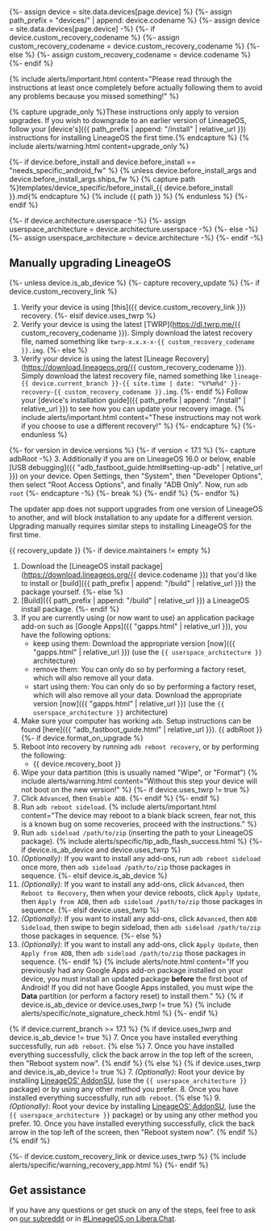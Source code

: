 {%- assign device = site.data.devices[page.device] %}
{%- assign path_prefix = "devices/" | append: device.codename %}
{%- assign device = site.data.devices[page.device] -%}
{%- if device.custom_recovery_codename %}
{%- assign custom_recovery_codename = device.custom_recovery_codename %}
{%- else %}
{%- assign custom_recovery_codename = device.codename %}
{%- endif %}

{% include alerts/important.html content="Please read through the instructions at least once completely before actually following them to avoid any problems because you missed something!" %}

{% capture upgrade_only %}These instructions only apply to version upgrades. If you wish to downgrade to an earlier version of LineageOS, follow your [device's]({{ path_prefix | append: "/install" | relative_url }}) instructions for installing LineageOS the first time.{% endcapture %}
{% include alerts/warning.html content=upgrade_only %}

{%- if device.before_install and device.before_install == "needs_specific_android_fw" %}
{% unless device.before_install_args and device.before_install_args.ships_fw %}
{% capture path %}templates/device_specific/before_install_{{ device.before_install }}.md{% endcapture %}
{% include {{ path }} %}
{% endunless %}
{%- endif %}

{%- if device.architecture.userspace -%}
{%- assign userspace_architecture = device.architecture.userspace -%}
{%- else -%}
{%- assign userspace_architecture = device.architecture -%}
{%- endif -%}

## Manually upgrading LineageOS

{%- unless device.is_ab_device %}
{%- capture recovery_update %}
{%- if device.custom_recovery_link %}
1. Verify your device is using [this]({{ device.custom_recovery_link }}) recovery.
{%- elsif device.uses_twrp %}
1. Verify your device is using the latest [TWRP](https://dl.twrp.me/{{ custom_recovery_codename }}). Simply download the latest recovery file, named something like `twrp-x.x.x-x-{{ custom_recovery_codename }}.img`.
{%- else %}
1. Verify your device is using the latest [Lineage Recovery](https://download.lineageos.org/{{ custom_recovery_codename }}). Simply download the latest recovery file, named something like `lineage-{{ device.current_branch }}-{{ site.time | date: "%Y%m%d" }}-recovery-{{ custom_recovery_codename }}.img`.
{%- endif %}
Follow your [device's installation guide]({{ path_prefix | append: "/install" | relative_url }}) to see how you can update your recovery image.
    {% include alerts/important.html content="These instructions may not work if you choose to use a different recovery!" %}
{%- endcapture %}
{%- endunless %}

{%- for version in device.versions %}
{%- if version < 17.1 %}
{%- capture adbRoot -%}
3. Additionally if you are on LineageOS 16.0 or below, enable [USB debugging]({{ "adb_fastboot_guide.html#setting-up-adb" | relative_url }}) on your device. Open Settings, then "System", then "Developer Options", then select "Root Access Options", and finally "ADB Only". Now, run `adb root`
{%- endcapture -%}
{%- break %}
{%- endif %}
{%- endfor %}

The updater app does not support upgrades from one version of LineageOS to another, and will block installation to any update for a different version. Upgrading manually requires similar steps to installing LineageOS for the first time.

{{ recovery_update }}
{%- if device.maintainers != empty %}
1. Download the [LineageOS install package](https://download.lineageos.org/{{ device.codename }}) that you'd like to install or [build]({{ path_prefix | append: "/build" | relative_url }}) the package yourself.
{%- else %}
1. [Build]({{ path_prefix | append: "/build" | relative_url }}) a LineageOS install package.
{%- endif %}
2. If you are currently using (or now want to use) an application package add-on such as [Google Apps]({{ "gapps.html" | relative_url }}), you have the following options:
    - keep using them: Download the appropriate version [now]({{ "gapps.html" | relative_url }}) (use the `{{ userspace_architecture }}` architecture)
    - remove them: You can only do so by performing a factory reset, which will also remove all your data.
    - start using them: You can only do so by performing a factory reset, which will also remove all your data. Download the appropriate version [now]({{ "gapps.html" | relative_url }}) (use the `{{ userspace_architecture }}` architecture)
3. Make sure your computer has working `adb`. Setup instructions can be found [here]({{ "adb_fastboot_guide.html" | relative_url }}).
{{ adbRoot }}
{%- if device.format_on_upgrade %}
4. Reboot into recovery by running `adb reboot recovery`, or by performing the following:
    * {{ device.recovery_boot }}
5. Wipe your data partition (this is usually named "Wipe", or "Format")
    {% include alerts/warning.html content="Without this step your device will not boot on the new version!" %}
{%- if device.uses_twrp != true %}
6. Click `Advanced`, then `Enable ADB`.
{%- endif %}
{%- endif %}
4. Run `adb reboot sideload`.
    {% include alerts/important.html content="The device may reboot to a blank black screen, fear not, this is a known bug on some recoveries, proceed with the instructions." %}
5. Run `adb sideload /path/to/zip` (inserting the path to your LineageOS package).
    {% include alerts/specific/tip_adb_flash_success.html %}
{%- if device.is_ab_device and device.uses_twrp %}
6. _(Optionally)_: If you want to install any add-ons, run `adb reboot sideload` once more, then `adb sideload /path/to/zip` those packages in sequence.
{%- elsif device.is_ab_device %}
6. _(Optionally)_: If you want to install any add-ons, click `Advanced`, then `Reboot to Recovery`, then when your device reboots, click `Apply Update`, then `Apply from ADB`, then `adb sideload /path/to/zip` those packages in sequence.
{%- elsif device.uses_twrp %}
6. _(Optionally)_: If you want to install any add-ons, click `Advanced`, then `ADB Sideload`, then swipe to begin sideload, then `adb sideload /path/to/zip` those packages in sequence.
{%- else %}
6. _(Optionally)_: If you want to install any add-ons, click `Apply Update`, then `Apply from ADB`, then `adb sideload /path/to/zip` those packages in sequence.
{%- endif %}
    {% include alerts/note.html content="If you previously had any Google Apps add-on package installed on your device, you must install an updated package **before** the first boot of Android! If you did not have Google Apps installed, you must wipe the **Data** partition (or perform a factory reset) to install them." %}
{% if device.is_ab_device or device.uses_twrp != true %}
    {% include alerts/specific/note_signature_check.html %}
{%- endif %}

{% if device.current_branch >= 17.1 %}
{% if device.uses_twrp and device.is_ab_device != true %}
7. Once you have installed everything successfully, run `adb reboot`.
{% else %}
7. Once you have installed everything successfully, click the back arrow in the top left of the screen, then "Reboot system now".
{% endif %}
{% else %}
{% if device.uses_twrp and device.is_ab_device != true %}
7. _(Optionally)_: Root your device by installing [LineageOS' AddonSU](https://download.lineageos.org/extras), (use the `{{ userspace_architecture }}` package) or by using any other method you prefer.
8. Once you have installed everything successfully, run `adb reboot`.
{% else %}
9. _(Optionally)_: Root your device by installing [LineageOS' AddonSU](https://download.lineageos.org/extras), (use the `{{ userspace_architecture }}` package) or by using any other method you prefer.
10. Once you have installed everything successfully, click the back arrow in the top left of the screen, then "Reboot system now".
{% endif %}
{% endif %}

{%- if device.custom_recovery_link or device.uses_twrp %}
{% include alerts/specific/warning_recovery_app.html %}
{%- endif %}

## Get assistance

If you have any questions or get stuck on any of the steps, feel free to ask on [our subreddit](https://reddit.com/r/LineageOS) or in
[#LineageOS on Libera.Chat](https://kiwiirc.com/nextclient/irc.libera.chat#lineageos).
